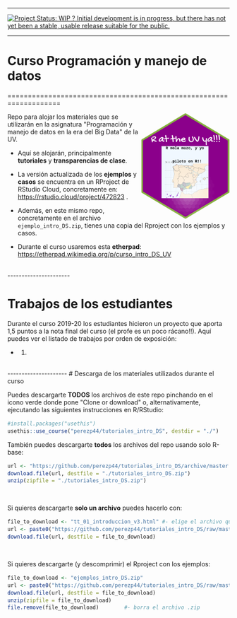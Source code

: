 ------------------------------------------------------------------------

[![Project Status: WIP ? Initial development is in progress, but there has not yet been a stable, usable release suitable for the public.](http://www.repostatus.org/badges/latest/wip.svg)](http://www.repostatus.org/#wip)

------------------------------------------------------------------------

# Curso Programación y manejo de datos 
===================================================================

<img src="/figs/mola-mazo.png" align="right" width="200" height="240"/>

Repo para alojar los materiales que se utilizarán en la asignatura "Programación y manejo de datos en la era del Big Data" de la UV.

- Aquí se alojarán, principalmente **tutoriales** y **transparencias de clase**. 

- La versión actualizada de los **ejemplos** y **casos** se encuentra en un RProject de RStudio Cloud, concretamente en: <https://rstudio.cloud/project/472823> . 

- Además, en este mismo repo, concretamente en el archivo `ejemplo_intro_DS.zip`, tienes una copia del Rproject con los ejemplos y casos.

- Durante el curso usaremos esta **etherpad**: <https://etherpad.wikimedia.org/p/curso_intro_DS_UV>

<br>
----------------------

# Trabajos de los estudiantes

Durante el curso 2019-20 los estudiantes hicieron un proyecto que aporta 1,5 puntos a la nota final del curso (el profe es un poco rácano!!). Aquí puedes ver el listado de trabajos por orden de exposición:

- 1)


<br>
---------------------
# Descarga de los materiales utilizados durante el curso

Puedes descargarte **TODOS** los archivos de este repo pinchando en el icono verde donde pone "Clone or download" o, alternativamente, ejecutando las siguientes instrucciones en R/RStudio:

```r
#install.packages("usethis") 
usethis::use_course("perezp44/tutoriales_intro_DS", destdir = "./")
```

También puedes descargarte **todos** los archivos del repo usando solo R-base:

```r
url <- "https://github.com/perezp44/tutoriales_intro_DS/archive/master.zip"
download.file(url, destfile = "./tutoriales_intro_DS.zip")
unzip(zipfile = "./tutoriales_intro_DS.zip")
```

<br>


Si quieres descargarte **solo un archivo** puedes hacerlo con:

```r
file_to_download <- "tt_01_introduccion_v3.html" #- elige el archivo que quieres bajarte
url <- paste0("https://github.com/perezp44/tutoriales_intro_DS/raw/master/", file_to_download)
download.file(url, destfile = file_to_download)
```

<br>

Si quieres descargarte (y descomprimir) el Rproject con los ejemplos:

```r
file_to_download <- "ejemplos_intro_DS.zip" 
url <- paste0("https://github.com/perezp44/tutoriales_intro_DS/raw/master/", file_to_download)
download.file(url, destfile = file_to_download)
unzip(zipfile = file_to_download)
file.remove(file_to_download)        #- borra el archivo .zip
```
